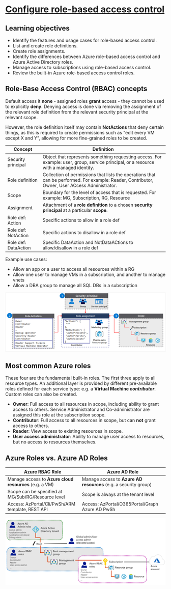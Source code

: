 # [Configure role-based access control](https://docs.microsoft.com/en-us/learn/modules/configure-role-based-access-control/)

## Learning objectives

* Identify the features and usage cases for role-based access control.
* List and create role definitions.
* Create role assignments.
* Identify the differences between Azure role-based access control and Azure Active Directory roles.
* Manage access to subscriptions using role-based access control.
* Review the built-in Azure role-based access control roles.

## Role-Base Access Control (RBAC) concepts

Default access it **none** - assigned roles **grant** access - they cannot be used to explicitly **deny**. Denying access is done via removing the assignment of the relevant role definition from the relevant security principal at the relevant scope.

However, the role definition itself may contain **NotActions** that deny certain things, as this is required to create permissions such as "edit every VM except X and Y", allowing for more fine-grained roles to be created.

|Concept|Definition|
|--|--|
Security principal|Object that represents something requesting access. For example: user, group, service principal, or a resource with a managed identity.
Role definition|Collection of permissions that lists the operations that can be performed. For example: Reader, Contributor, Owner, User ACcess Administrator.
Scope|Boundary for the level of access that is requested. For example: MG, Subscription, RG, Resource
Assignment|Attachment of a **role definition** to a chosen **security principal** at a particular **scope**.
Role def: Action|Specific actions to allow in a role def
Role def: NotAction|Specific actions to disallow in a role def
Role def: DataAction|Specific DataAction and NotDataACtions to allow/disallow in a role def

Example use cases:

* Allow an app or a user to access all resources within a RG
* Allow one user to manage VMs in a subscription, and another to manage vnets
* Allow a DBA group to manage all SQL DBs in a subscription

![role assignment example](../static/role-assignment-040eb1ab.png)

## Most common Azure roles

These four are the fundamental built-in roles. The first three apply to all resource types. An additional layer is provided by different pre-available roles defined for each service type: e.g. a **Virtual Machine *contributor***. Custom roles can also be created.

* **Owner**: Full access to all resources in scope, including ability to grant access to others. Service Administrator and Co-administrator are assigned this role at the subscription scope.
* **Contributor**: Full access to all resources in scope, but can **not** grant access to others.
* **Reader**: View access to existing resources in scope.
* **User access administrator**: Ability to manage user access to resources, but no access to resources themselves.

## Azure Roles vs. Azure AD Roles

|Azure RBAC Role|Azure AD Role|
|--|--|
Manage access to **Azure cloud resources** (e.g. a VM)|Manage access to **Azure AD resources** (e.g. a security group)
Scope can be specified at MG/Sub/RG/Resource level|Scope is always at the tenant level
Access: AzPortal/Cli/PwSh/ARM template, REST API|Access: AzPortal/O365Portal/Graph Azure AD PwSh

![rbac sample](../static/role-based-authentication-b3dda7ae.png)
